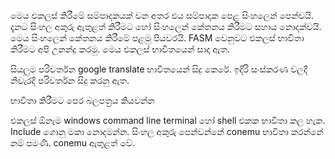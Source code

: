 මෙය එකලස් කිරීමේ සම්පාදකයක් වන අතර එය සම්පාදක පෙළ සිංහලෙන් පෙන්වයි.
දැනට සිංහල අකුරු ඇතුළත් කිරීමට හෝ සිංහලෙන් කේතනය කිරීමට සහාය නොදක්වයි.
මෙය සිංහලෙන් කේතනය කිරීමේ පළමු පියවරයි.
FASM වෙනුවට එකලස් භාවිතා කිරීමට අපි උනන්දු කරමු.
මෙය එකලස් භාවිතයෙන් සාදා ඇත.

සියලුම පරිවර්තන google translate භාවිතයෙන් සිදු කෙරේ. ඉදිරි සංස්කරණ වලදී නිවැරදි පරිවර්තන සිදු කරනු ඇත.

භාවිතා කිරීමට පෙර බලපත්‍රය කියවන්න

එකලස් ඕනෑම windows command line terminal හෝ shell එකක භාවිතා කල හැක.
Include ගොනු මකා නොදමන්න.
සිංහල අකුරු පෙන්වන්නේ conemu භාවිතා කරන්නේ නම් පමණි.
conemu ඇතුළත් වේ.
